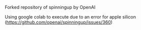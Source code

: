 Forked repository of spinningup by OpenAI

Using google colab to execute due to an error for apple silicon (https://github.com/openai/spinningup/issues/360)